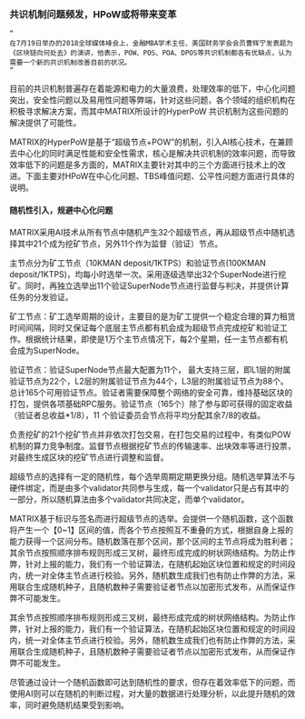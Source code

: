 ### 共识机制问题频发，HPoW或将带来变革

    “
    在7月19日举办的2018全球媒体峰会上，金融MBA学术主任、美国财务学会会员曹辉宁发表题为《区块链向何处去》的演讲，他表示，POW、POS、POA、DPOS等共识机制都各有优缺点，认为需要一个新的共识机制改善目前的状况。
    ”

目前的共识机制普遍存在着能源和电力的大量浪费，处理效率的低下，中心化问题突出，安全性问题以及易用性问题等弊端，针对这些问题，各个领域的组织机构在积极寻求解决方案，而其中MATRIX所设计的HyperPoW 共识机制为这些问题的解决提供了可能性。

MATRIX的HyperPoW是基于“超级节点+POW”的机制，引入AI核心技术，在兼顾去中心化的同时满足性能和安全性需求，核心是解决共识机制的效率问题，而导致效率低下的问题是多方面的，MATRIX主要针对其中的三个方面进行技术上的改进。下面主要对HPoW在中心化问题、TBS峰值问题、公平性问题方面进行具体的说明。


#### 随机性引入，规避中心化问题

MATRIX采用AI技术从所有节点中随机产生32个超级节点，再从超级节点中随机选择其中21个成为挖矿节点，另外11个作为监督（验证）节点。

主节点分为矿工节点（10KMAN deposit/1KTPS）和验证节点(100KMAN deposit/1KTPS)，均每小时选举一次。采用逐级选举出32个SuperNode进行挖矿。同时，再独立选举出11个验证SuperNode节点进行监督与判决，并提供计算任务的分发验证。


矿工节点：矿工选举周期的设计，主要目的是为矿工提供一个稳定合理的算力租赁时间间隔，同时又保证每个底层主节点都有机会成为超级节点完成挖矿和验证工作。根据统计结果，即使是1万个主节点情况下，每2个星期，任一主节点都有机会成为SuperNode。

验证节点：验证SuperNode节点最大配置为11个， 最大支持三层，即L1层的附属验证节点为22个，L2层的附属验证节点为44个，L3层的附属验证节点为88个。总计165个可用验证节点。验证者需要保障整个网络的安全可靠，维持基础区块的打包，提供各项基础RPC服务。验证节点（165个）除了参与即可获得的固定收益（验证者总收益*1/8），11 个验证委员会节点将平均分配其余7/8的收益。


负责挖矿的21个挖矿节点并非依次打包交易，在打包交易的过程中，有类似POW机制的算力竞争制度。监督节点根据挖矿节点的传输速率、出块效率等进行投票，对最终生成区块的挖矿节点进行调整和监督。

超级节点的选择有一定的随机性，每个选举周期定期更换分组。随机选举算法不与硬件绑定，而是由多个validator共同参与生成，每一个validator只是占有其中的一部分，所以随机算法由多个validator共同决定，而单个validator。


MATRIX基于标识与签名而进行超级节点的选举。会提供一个随机函数，这个函数将产生一个【0~1】区间的值，而各个节点按照互不重叠的方式，根据自身上报的能力获得一个区间分布。随机数落在那个区间，那个区间的主节点将成为胜利者；其余节点按照顺序排布规则形成三叉树，最终形成完成的树状网络结构。为防止作弊，针对上报的能力，我们有一个验证算法，在随机起始区块位置和规定的时间段内，统一对全体主节点进行校验。另外，随机数生成我们也有防止作弊的方法，采用联合生成随机种子，且随机数种子需要验证者节点以加密形式发布，从而保证作弊不可能发生。

其余节点按照顺序排布规则形成三叉树，最终形成完成的树状网络结构。为防止作弊，针对上报的能力，我们有一个验证算法，在随机起始区块位置和规定的时间段内，统一对全体主节点进行校验。另外，随机数生成我们也有防止作弊的方法，采用联合生成随机种子，且随机数种子需要验证者节点以加密形式发布，从而保证作弊不可能发生。

尽管通过设计一个随机函数即可达到随机性的要求，但存在着效率低下的问题，而使用AI则可以在随机的判断过程，对大量的数据进行处理分析，以此提升随机的效率，同时避免随机结果受到影响。